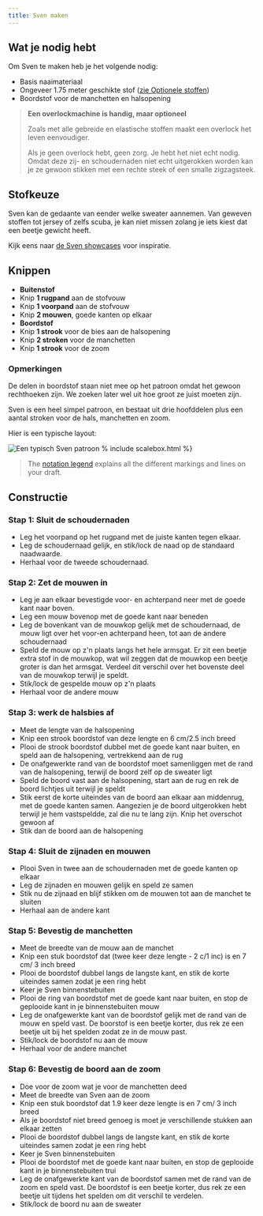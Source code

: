 ```yaml
---
title: Sven maken
---
```


## Wat je nodig hebt

Om Sven te maken heb je het volgende nodig:

- Basis naaimateriaal
- Ongeveer 1.75 meter geschikte stof ([zie Optionele stoffen](#fabric-options))
- Boordstof voor de manchetten en halsopening

> **Een overlockmachine is handig, maar optioneel**
> 
> Zoals met alle gebreide en elastische stoffen maakt een overlock het leven eenvoudiger.
> 
> Als je geen overlock hebt, geen zorg. Je hebt het niet echt nodig. Omdat deze zij- en schoudernaden niet echt uitgerokken worden kan je ze gewoon stikken met een rechte steek of een smalle zigzagsteek.

## Stofkeuze

Sven kan de gedaante van eender welke sweater aannemen. Van geweven stoffen tot jersey of zelfs scuba, je kan niet missen zolang je iets kiest dat een beetje gewicht heeft.

Kijk eens naar [de Sven showcases](/showcase/pattern/sven) voor inspiratie.

## Knippen

- **Buitenstof** 
 - Knip **1 rugpand** aan de stofvouw
 - Knip **1 voorpand** aan de stofvouw
 - Knip **2 mouwen**, goede kanten op elkaar
- **Boordstof** 
 - Knip **1 strook** voor de bies aan de halsopening
 - Knip **2 stroken** voor de manchetten
 - Knip **1 strook** voor de zoom

### Opmerkingen

De delen in boordstof staan niet mee op het patroon omdat het gewoon rechthoeken zijn. We zoeken later wel uit hoe groot ze juist moeten zijn.

Sven is een heel simpel patroon, en bestaat uit drie hoofddelen plus een aantal stroken voor de hals, manchetten en zoom.

Hier is een typische layout:

![Een typisch Sven patroon](layout.svg) % include scalebox.html %}

> The [notation legend](/en/docs/patterns/notation) explains all the different markings and lines on your draft.

## Constructie

### Stap 1: Sluit de schoudernaden

- Leg het voorpand op het rugpand met de juiste kanten tegen elkaar.
- Leg de schoudernaad gelijk, en stik/lock de naad op de standaard naadwaarde.
- Herhaal voor de tweede schoudernaad.

### Stap 2: Zet de mouwen in

- Leg je aan elkaar bevestigde voor- en achterpand neer met de goede kant naar boven. 
- Leg een mouw bovenop met de goede kant naar beneden
- Leg de bovenkant van de mouwkop gelijk met de schoudernaad, de mouw ligt over het voor-en achterpand heen, tot aan de andere schoudernaad
- Speld de mouw op z'n plaats langs het hele armsgat. Er zit een beetje extra stof in de mouwkop, wat wil zeggen dat de mouwkop een beetje groter is dan het armsgat. Verdeel dit verschil over het bovenste deel van de mouwkop terwijl je speldt.
- Stik/lock de gespelde mouw op z'n plaats
- Herhaal voor de andere mouw

### Stap 3: werk de halsbies af

- Meet de lengte van de halsopening
- Knip een strook boordstof van deze lengte en 6 cm/2.5 inch breed
- Plooi de strook boordstof dubbel met de goede kant naar buiten, en speld aan de halsopening, vertrekkend aan de rug
- De onafgewerkte rand van de boordstof moet samenliggen met de rand van de halsopening, terwijl de boord zelf op de sweater ligt
- Speld de boord vast aan de halsopening, start aan de rug en rek de boord lichtjes uit terwijl je speldt
- Stik eerst de korte uiteindes van de boord aan elkaar aan middenrug, met de goede kanten samen. Aangezien je de boord uitgerokken hebt terwijl je hem vastspeldde, zal die nu te lang zijn. Knip het overschot gewoon af
- Stik dan de boord aan de halsopening

### Stap 4: Sluit de zijnaden en mouwen

- Plooi Sven in twee aan de schoudernaden met de goede kanten op elkaar
- Leg de zijnaden en mouwen gelijk en speld ze samen
- Stik nu de zijnaad en blijf stikken om de mouwen tot aan de manchet te sluiten
- Herhaal aan de andere kant

### Stap 5: Bevestig de manchetten

- Meet de breedte van de mouw aan de manchet
- Knip een stuk boordstof dat (twee keer deze lengte - 2 c/1 inc) is en 7 cm/ 3 inch breed
- Plooi de boordstof dubbel langs de langste kant, en stik de korte uiteindes samen zodat je een ring hebt
- Keer je Sven binnenstebuiten
- Plooi de ring van boordstof met de goede kant naar buiten, en stop de geplooide kant in je binnenstebuiten mouw
- Leg de onafgewerkte kant van de boordstof gelijk met de rand van de mouw en speld vast. De boorstof is een beetje korter, dus rek ze een beetje uit bij het spelden zodat ze in de mouw past.
- Stik/lock de boordstof nu aan de mouw
- Herhaal voor de andere manchet

### Stap 6: Bevestig de boord aan de zoom

- Doe voor de zoom wat je voor de manchetten deed
- Meet de breedte van Sven aan de zoom
- Knip een stuk boordstof dat 1.9 keer deze lengte is en 7 cm/ 3 inch breed 
- Als je boordstof niet breed genoeg is moet je verschillende stukken aan elkaar zetten
- Plooi de boordstof dubbel langs de langste kant, en stik de korte uiteindes samen zodat je een ring hebt
- Keer je Sven binnenstebuiten
- Plooi de boordstof met de goede kant naar buiten, en stop de geplooide kant in je binnenstebuiten trui
- Leg de onafgewerkte kant van de boordstof samen met de rand van de zoom en speld vast. De boordstof is een beetje korter, dus rek ze een beetje uit tijdens het spelden om dit verschil te verdelen.
- Stik/lock de boord nu aan de sweater

